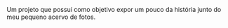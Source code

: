 # <p style="text-align: center;"><img src=""></p>
Um projeto que possuí como objetivo expor um pouco da história junto do meu pequeno acervo de fotos.